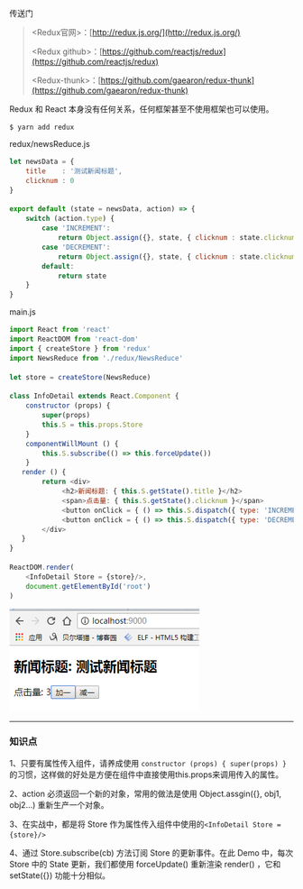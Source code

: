 传送门

> &lt;Redux官网&gt;：[http://redux.js.org/](http://redux.js.org/)
>
> &lt;Redux github&gt;：[https://github.com/reactjs/redux](https://github.com/reactjs/redux)
>
> &lt;Redux-thunk&gt;：[https://github.com/gaearon/redux-thunk](https://github.com/gaearon/redux-thunk)

Redux 和 React 本身没有任何关系，任何框架甚至不使用框架也可以使用。

```
$ yarn add redux
```

redux/newsReduce.js

```js
let newsData = {
    title    : '测试新闻标题',
    clicknum : 0
}

export default (state = newsData, action) => {
    switch (action.type) {
        case 'INCREMENT':
            return Object.assign({}, state, { clicknum : state.clicknum + 1 })
        case 'DECREMENT':
            return Object.assign({}, state, { clicknum : state.clicknum - 1 }) 
        default:
            return state
    }
}
```

main.js

```js
import React from 'react'
import ReactDOM from 'react-dom'
import { createStore } from 'redux'
import NewsReduce from './redux/NewsReduce'

let store = createStore(NewsReduce)

class InfoDetail extends React.Component {
    constructor (props) {
        super(props)
        this.S = this.props.Store
    }
    componentWillMount () {
        this.S.subscribe(() => this.forceUpdate())
    }
   render () {
        return <div>
             <h2>新闻标题: { this.S.getState().title }</h2>
             <span>点击量: { this.S.getState().clicknum }</span>
             <button onClick = { () => this.S.dispatch({ type: 'INCREMENT' }) }> 加一 </button>
             <button onClick = { () => this.S.dispatch({ type: 'DECREMENT' }) }> 减一 </button>
        </div>
   }
}

ReactDOM.render(
    <InfoDetail Store = {store}/>, 
    document.getElementById('root')
)
```

![](/assets/asdasdasxzcxzqwe213123.png)

---

### 知识点

1、只要有属性传入组件，请养成使用 `constructor (props) { super(props) }`的习惯，这样做的好处是方便在组件中直接使用this.props来调用传入的属性。

2、action 必须返回一个新的对象，常用的做法是使用 Object.assgin\({}, obj1, obj2...\) 重新生产一个对象。

3、在实战中，都是将 Store 作为属性传入组件中使用的`<InfoDetail Store = {store}/>`

4、通过 Store.subscribe\(cb\) 方法订阅 Store 的更新事件。在此 Demo 中，每次 Store 中的 State 更新，我们都使用 forceUpdate\(\) 重新渲染 render\(\) ，它和 setState\({}\) 功能十分相似。

